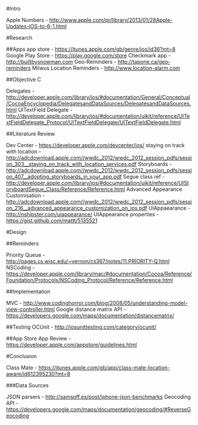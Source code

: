 #Intro

Apple Numbers - http://www.apple.com/pr/library/2013/01/28Apple-Updates-iOS-to-6-1.html

#Research


##Apps
app store - https://itunes.apple.com/gb/genre/ios/id36?mt=8
Google Play Store - https://play.google.com/store
Checkmark app - http://builtbysnowman.com
Geo-Reminders - http://tapone.ca/geo-reminders
Milwus Location Reminders - http://www.location-alarm.com

##Objective C

Delegates - http://developer.apple.com/library/ios/#documentation/General/Conceptual/CocoaEncyclopedia/DelegatesandDataSources/DelegatesandDataSources.html
UITextField Delegate - http://developer.apple.com/library/ios/#documentation/uikit/reference/UITextFieldDelegate_Protocol/UITextFieldDelegate/UITextFieldDelegate.html

##Literature Review

Dev Center - https://developer.apple.com/devcenter/ios/
staying on track with location - http://adcdownload.apple.com//wwdc_2012/wwdc_2012_session_pdfs/session_303__staying_on_track_with_location_services.pdf
Storyboards - http://adcdownload.apple.com//wwdc_2012/wwdc_2012_session_pdfs/session_407__adopting_storyboards_in_your_app.pdf
Segue class ref - http://developer.apple.com/library/ios/#documentation/uikit/reference/UIStoryboardSegue_Class/Reference/Reference.html
Advanced Appearance Customisation - http://adcdownload.apple.com//wwdc_2012/wwdc_2012_session_pdfs/session_216__advanced_appearance_customization_on_ios.pdf
UIAppaearance - http://nshipster.com/uiappearance/
UIAppearance properties - https://gist.github.com/mattt/5135521

#Design

##Reminders

Priority Queue - http://pages.cs.wisc.edu/~vernon/cs367/notes/11.PRIORITY-Q.html
NSCoding - https://developer.apple.com/library/mac/#documentation/Cocoa/Reference/Foundation/Protocols/NSCoding_Protocol/Reference/Reference.html

##Implementation

MVC - http://www.codinghorror.com/blog/2008/05/understanding-model-view-controller.html
Google distance matrix API - https://developers.google.com/maps/documentation/distancematrix/

##Testing
OCUnit - http://iosunittesting.com/category/ocunit/

##App Store
App Review - https://developer.apple.com/appstore/guidelines.html

#Conclusion

Class Mate - https://itunes.apple.com/gb/app/class-mate-location-aware/id612395230?mt=8

###Data Sources

JSON parsers - http://samsoff.es/post/iphone-json-benchmarks
Geocoding API - https://developers.google.com/maps/documentation/geocoding/#ReverseGeocoding
